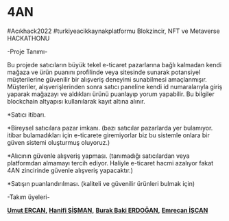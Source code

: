 # 4AN
#Acıkhack2022 #turkiyeacikkaynakplatformu
Blokzincir, NFT ve Metaverse HACKATHONU

-Proje Tanımı-

Bu projede satıcıların büyük tekel e-ticaret pazarlarına bağlı kalmadan kendi mağaza ve ürün puanını profilinde veya sitesinde sunarak potansiyel müşterilerine güvenilir bir alışveriş deneyimi sunabilmesi amaçlanmışır.
Müşteriler, alışverişlerinden sonra satıcı paneline kendi id numaralarıyla giriş yaparak mağazayı ve aldıkları ürünü puanlayıp yorum yapabilir. Bu bilgiler blockchain altyapısı kullanılarak kayıt altına alınır.

*Satıcı itibarı.

*Bireysel satıcılara pazar imkanı. (bazı satıcılar pazarlarda yer bulamıyor. itibar bulamadıkları için e-ticarete giremiyorlar biz bu sistemle onlara bir güven sistemi oluşturmuş oluyoruz.)

*Alıcının güvenle alışveriş yapması. (tanımadığı satıcılardan veya platformdan almamayı tercih ediyor. Haliyle e-ticaret hacmi azalıyor fakat 4AN zincirinde güvenle alışveriş yapacaktır.)

*Satışın puanlandırılması. (kaliteli ve güvenilir ürünleri bulmak için)




-Takım üyeleri-

[**Umut ERCAN,**](https://github.com/umut3rc)
[**Hanifi ŞİŞMAN,**](https://github.com/hanifastic)
[**Burak Baki ERDOĞAN,**](https://github.com/burakbakierdogan)
[**Emrecan İŞCAN**](https://github.com/EmiIyo)
